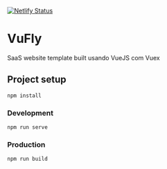 [![Netlify Status](https://api.netlify.com/api/v1/badges/3abba714-cdc0-41a6-a2e7-39f69d6bbaa3/deploy-status)](https://app.netlify.com/sites/vufly/deploys)

# VuFly
 SaaS website template built usando VueJS com Vuex

## Project setup
```
npm install
```

### Development
```
npm run serve
```

### Production
```
npm run build
```
